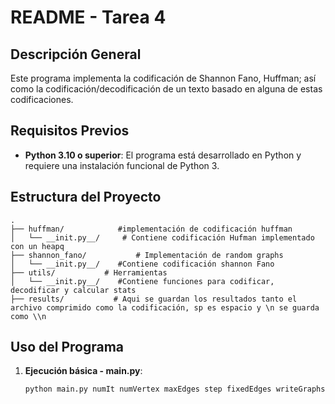 
# README - Tarea 4

## Descripción General
Este programa implementa la codificación de Shannon Fano, Huffman; así como la codificación/decodificación de un texto basado en alguna de estas codificaciones. 

## Requisitos Previos
- **Python 3.10 o superior**: El programa está desarrollado en Python y requiere una instalación funcional de Python 3.

## Estructura del Proyecto
```
.
├── huffman/            #implementación de codificación huffman
│   └── __init.py__/     # Contiene codificación Hufman implementado con un heapq
├── shannon_fano/           # Implementación de random graphs
│   └── __init.py__/    #Contiene codificación shannon Fano
├── utils/           # Herramientas
│   └── __init.py__/    #Contiene funciones para codificar, decodificar y calcular stats
├── results/           # Aqui se guardan los resultados tanto el archivo comprimido como la codificación, sp es espacio y \n se guarda como \\n

```

## Uso del Programa
1. **Ejecución básica - main.py**:
    ```bash
    python main.py numIt numVertex maxEdges step fixedEdges writeGraphs writePr
    ```